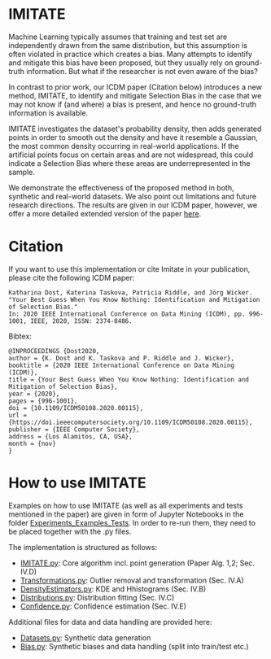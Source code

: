 # IMITATE
Machine Learning typically assumes that training and test set are independently drawn from the same distribution, but this assumption is often violated in practice which creates a bias. Many attempts to identify and mitigate this bias have been proposed, but they usually rely on ground-truth information. But what if the researcher is not even aware of the bias?

In contrast to prior work, our ICDM paper (Citation below) introduces a new method, IMITATE, to identify and mitigate Selection Bias in the case that we may not know if (and where) a bias is present, and hence no ground-truth information is available.

IMITATE investigates the dataset's probability density, then adds generated points in order to smooth out the density and have it resemble a Gaussian, the most common density occurring in real-world applications. If the artificial points focus on certain areas and are not widespread, this could indicate a Selection Bias where these areas are underrepresented in the sample.

We demonstrate the effectiveness of the proposed method in both, synthetic and real-world datasets. We also point out limitations and future research directions. The results are given in our ICDM paper, however, we offer a more detailed extended version of the paper [here](Imitate_extended.pdf).

# Citation
If you want to use this implementation or cite Imitate in your publication, please cite the following ICDM paper:
```
Katharina Dost, Katerina Taskova, Patricia Riddle, and Jörg Wicker.
"Your Best Guess When You Know Nothing: Identification and Mitigation of Selection Bias."
In: 2020 IEEE International Conference on Data Mining (ICDM), pp. 996-1001, IEEE, 2020, ISSN: 2374-8486.
```

Bibtex:
```
@INPROCEEDINGS {Dost2020,
author = {K. Dost and K. Taskova and P. Riddle and J. Wicker},
booktitle = {2020 IEEE International Conference on Data Mining (ICDM)},
title = {Your Best Guess When You Know Nothing: Identification and Mitigation of Selection Bias},
year = {2020},
pages = {996-1001},
doi = {10.1109/ICDM50108.2020.00115},
url = {https://doi.ieeecomputersociety.org/10.1109/ICDM50108.2020.00115},
publisher = {IEEE Computer Society},
address = {Los Alamitos, CA, USA},
month = {nov}
}
```

# How to use IMITATE
Examples on how to use IMITATE (as well as all experiments and tests mentioned in the paper) are given in form of Jupyter Notebooks in the folder [Experiments_Examples_Tests](Experiments_Examples_Tests/). In order to re-run them, they need to be placed together with the .py files. 

The implementation is structured as follows:
- [IMITATE.py](IMITATE.py): Core algorithm incl. point generation (Paper Alg. 1,2; Sec. IV.D)
- [Transformations.py](Transformations.py): Outlier removal and transformation (Sec. IV.A)
- [DensityEstimators.py](DensityEstimators.py): KDE and Hhistograms (Sec. IV.B)
- [Distributions.py](Distributions.py): Distribution fitting (Sec. IV.C)
- [Confidence.py](Confidence.py): Confidence estimation (Sec. IV.E)

Additional files for data and data handling are provided here:
- [Datasets.py](Datasets.py): Synthetic data generation
- [Bias.py](Bias.py): Synthetic biases and data handling (split into train/test etc.)
